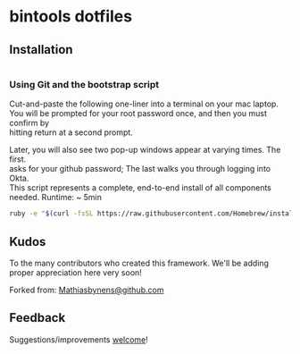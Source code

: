 # bintools dotfiles

## Installation

<img src="/img/bintools.png" class="img-static" alt=""> </div>


### Using Git and the bootstrap script

Cut-and-paste the following one-liner into a terminal on your mac laptop. 
You will be prompted for your root password once, and then you must confirm by   
hitting return at a second prompt.    

Later, you will also see two pop-up windows appear at varying times. The first.  
asks for your github password; The last walks you through logging into Okta.  
This script represents a complete, end-to-end install of all components needed.
Runtime: ~ 5min   

```bash
ruby -e "$(curl -fsSL https://raw.githubusercontent.com/Homebrew/install/master/install)" && brew install bash && curl -fsSL https://raw.githubusercontent.com/analyticsMD/bin2ools-dotfiles/main/bin/installer | /usr/local/bin/bash
```


## Kudos 

To the many contributors who created this framework.  We'll be adding proper appreciation here very soon!

Forked from:  Mathiasbynens@github.com

## Feedback

Suggestions/improvements
[welcome](https://github.com/mathiasbynens/dotfiles/issues)!

